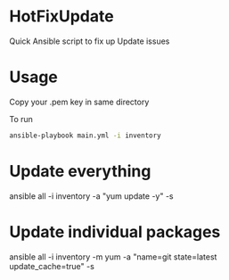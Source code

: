 # HotFixUpdate

Quick Ansible script to fix up Update issues

# Usage

Copy your .pem key in same directory

To run
```bash
ansible-playbook main.yml -i inventory
```


# Update everything

ansible all -i inventory -a "yum update -y" -s

# Update individual packages
ansible all -i inventory -m yum -a "name=git state=latest update_cache=true" -s

